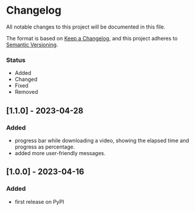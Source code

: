 # Changelog

All notable changes to this project will be documented in this file.

The format is based on [Keep a Changelog](https://keepachangelog.com/en/1.0.0/),
and this project adheres to [Semantic Versioning](https://semver.org/spec/v2.0.0.html).

### Status
- Added
- Changed
- Fixed
- Removed

## [1.1.0] - 2023-04-28

### Added
- progress bar while downloading a video, showing the elapsed time and progress as percentage.
- added more user-friendly messages.

## [1.0.0] - 2023-04-16

### Added
- first release on PyPI